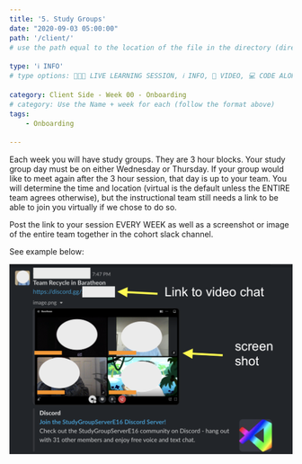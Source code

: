 ```yaml
---
title: '5. Study Groups'
date: "2020-09-03 05:00:00"
path: '/client/'
# use the path equal to the location of the file in the directory (directory structure)

type: 'ℹ️ INFO'
# type options: 👩🏽‍🏫 LIVE LEARNING SESSION, ℹ️ INFO, 🎥 VIDEO, 💻 CODE ALONG, 🥼LAB, ↩️ REVIEW/NOTES, 👥 GROUP LEARNING, 👷🏼‍♂️ GROUP PROJECT, 🧠 ASSESSMENT, 📝 ASSIGNMENT

category: Client Side - Week 00 - Onboarding
# category: Use the Name + week for each (follow the format above)
tags: 
    - Onboarding

---
```


Each week you will have study groups. They are 3 hour blocks. Your study group day must be on either Wednesday or Thursday. If your group would like to meet again after the 3 hour session, that day is up to your team. You will determine the time and location (virtual is the default unless the ENTIRE team agrees otherwise), but the instructional team still needs a link to be able to join you virtually if we chose to do so.

Post the link to your session EVERY WEEK as well as a screenshot or image of the entire team together in the cohort slack channel.

See example below:

![](../../../images/client/00/study-group.png)
